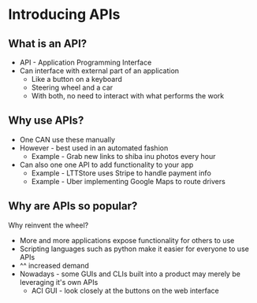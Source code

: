 #   Introducing APIs

##  What is an API?
*   API - Application Programming Interface
*   Can interface with external part of an application
    *   Like a button on a keyboard
    *   Steering wheel and a car
    *   With both, no need to interact with what performs the work

##  Why use APIs?
*   One CAN use these manually
*   However - best used in an automated fashion
    *   Example - Grab new links to shiba inu photos every hour
*   Can also one one API to add functionality to your app
    *   Example - LTTStore uses Stripe to handle payment info
    *   Example - Uber implementing Google Maps to route drivers


##  Why are APIs so popular?
Why reinvent the wheel?
*   More and more applications expose functionality for others to use
*   Scripting languages such as python make it easier for everyone to use APIs
*   ^^ increased demand
*   Nowadays - some GUIs and CLIs built into a product may merely be leveraging it's own APIs
    *   ACI GUI - look closely at the buttons on the web interface